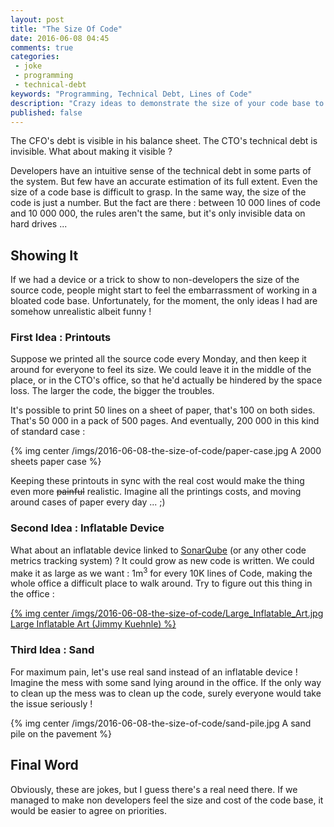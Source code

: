```yaml
---
layout: post
title: "The Size Of Code"
date: 2016-06-08 04:45
comments: true
categories:
 - joke
 - programming
 - technical-debt
keywords: "Programming, Technical Debt, Lines of Code"
description: "Crazy ideas to demonstrate the size of your code base to non developers"
published: false
---
```

The CFO's debt is visible in his balance sheet. The CTO's technical debt is invisible. What about making it visible ?

Developers have an intuitive sense of the technical debt in some parts of the system. But few have an accurate estimation of its full extent. Even the size of a code base is difficult to grasp. In the same way, the size of the code is just a number. But the fact are there : between 10 000 lines of code and 10 000 000, the rules aren't the same, but it's only invisible data on hard drives ...

## Showing It

If we had a device or a trick to show to non-developers the size of the source code, people might start to feel the embarrassment of working in a bloated code base. Unfortunately, for the moment, the only ideas I had are somehow unrealistic albeit funny !

### First Idea : Printouts

Suppose we printed all the source code every Monday, and then keep it around for everyone to feel its size. We could leave it in the middle of the place, or in the CTO's office, so that he'd actually be hindered by the space loss. The larger the code, the bigger the troubles.

It's possible to print 50 lines on a sheet of paper, that's 100 on both sides.
That's 50 000 in a pack of 500 pages. And eventually, 200 000 in this kind of standard case :

{% img center /imgs/2016-06-08-the-size-of-code/paper-case.jpg A 2000 sheets paper case %}

Keeping these printouts in sync with the real cost would make the thing even more ~~painful~~ realistic. Imagine all the printings costs, and moving around cases of paper every day ... ;)

### Second Idea : Inflatable Device

What about an inflatable device linked to [SonarQube](http://www.sonarqube.org/) (or any other code metrics tracking system) ? It could grow as new code is written. We could make it as large as we want : 1m<sup>3</sup> for every 10K lines of Code, making the whole office a difficult place to walk around. Try to figure out this thing in the office :

[{% img center /imgs/2016-06-08-the-size-of-code/Large_Inflatable_Art.jpg Large Inflatable Art (Jimmy Kuehnle) %}](http://www.jimmykuehnle.com/artblog/inflatable-bigger-than-the-studio/)

### Third Idea : Sand

For maximum pain, let's use real sand instead of an inflatable device ! Imagine the mess with some sand lying around in the office. If the only way to clean up the mess was to clean up the code, surely everyone would take the issue seriously !

{% img center /imgs/2016-06-08-the-size-of-code/sand-pile.jpg A sand pile on the pavement %}

## Final Word

Obviously, these are jokes, but I guess there's a real need there. If we managed to make non developers feel the size and cost of the code base, it would be easier to agree on priorities.
